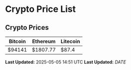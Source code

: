 # Crypto Price List

## Crypto Prices
| Bitcoin | Ethereum | Litecoin |
| ------- | -------- | -------- |
| $94141 | $1807.77 | $87.4 |
**Last Updated:** 2025-05-05 14:51 UTC
**Last Updated:** $DATE$
